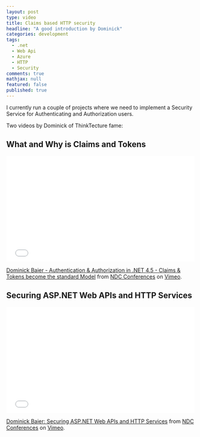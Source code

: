 ```yaml
---
layout: post
type: video
title: Claims based HTTP security
headline: "A good introduction by Dominick"
categories: development
tags: 
  - .net
  - Web Api
  - Azure
  - HTTP
  - Security
comments: true
mathjax: null
featured: false
published: true
---
```

I currently run a couple of projects where we need to implement a Security Service for Authenticating and Authorization users.

Two videos by Dominick of ThinkTecture fame:

## What and Why is Claims and Tokens
 <iframe src="//player.vimeo.com/video/43549130" width="500" height="281" frameborder="0" webkitallowfullscreen mozallowfullscreen allowfullscreen> </iframe> <p><a href="http://vimeo.com/43549130">Dominick Baier - Authentication & Authorization in .NET 4.5 - Claims & Tokens become the standard Model</a> from <a href="http://vimeo.com/ndcoslo">NDC Conferences</a> on <a href="https://vimeo.com">Vimeo</a>.</p>

## Securing ASP.NET Web APIs and HTTP Services

<iframe src="//player.vimeo.com/video/68327244" width="500" height="281" frameborder="0" webkitallowfullscreen mozallowfullscreen allowfullscreen> </iframe> <p><a href="http://vimeo.com/68327244">Dominick Baier: Securing ASP.NET Web APIs and HTTP Services</a> from <a href="http://vimeo.com/ndcoslo">NDC Conferences</a> on <a href="https://vimeo.com">Vimeo</a>.</p>